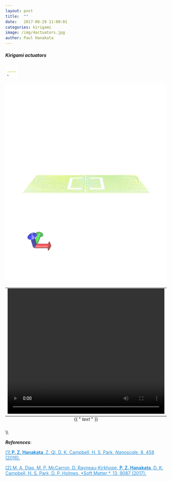 ```yaml
---
layout: post
title:  ""
date:   2017-08-29 11:00:01
categories: kirigami
image: /img/4actuators.jpg
author: Paul Hanakata
---
```

##### Kirigami actuators 
<img src="/img/MoS2Actuator.gif" width="40" height="40" />

![Alt Text](/img/MoS2Actuator.gif)
<table class="image" align="center">
<caption align="bottom">{{ "<i> text </i>" }}</caption>
<tr><td>
	<video width='600' height='390' style="max-width:100%; max-height:100%;" preload="metadata" controls="">
		<source src='/img/MoS2Actuator.gif' />
	</video>
</td></tr>
</table> 
\\



***References***:

<a href="http://pubs.rsc.org/-/content/articlehtml/2016/nr/c5nr06431g" style="color:#268cd7
">[1] **P. Z. Hanakata**, Z. Qi, D. K. Campbell, H. S. Park, *Nanoscale*, 8, 458 (2016).</a>

<a href="http://pubs.rsc.org/-/content/articlelanding/2017/sm/c7sm01693j/unauth#!divAbstract" style="color:#268cd7
">[2]  M. A. Dias, M. P. McCarron, D. Rayneau-Kirkhope, **P. Z. Hanakata**, D. K. Campbell, H. S. Park, D. P. Holmes, *Soft Matter *, 13, 9087 (2017).</a>
